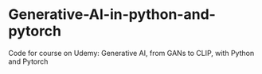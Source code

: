 # Generative-AI-in-python-and-pytorch
Code for course on Udemy: Generative AI, from GANs to CLIP, with Python and Pytorch
